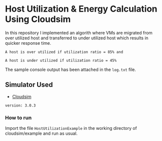 # Host Utilization & Energy Calculation Using Cloudsim 

In this repository I implemented an algorith where VMs are migrated from over utilized host and transferred to under utilized host which results in quicker response time.

```
A host is over utilized if utilization ratio = 85% and 

A host is under utilized if utilization ratio = 45%
```

The sample console output has been attached in the ```log.txt``` file.


## Simulator Used
* [Cloudsim](https://github.com/Cloudslab/cloudsim)
```
version: 3.0.3
```

### How to run
Import the file ```HostUtilizationExample``` in the working directory of cloudsim/example and run as usual.

